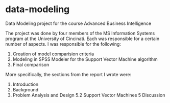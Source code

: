 # data-modeling
Data Modeling project for the course Advanced Business Intelligence 

The project was done by four members of the MS Information Systems program at the University of Cincinati. Each was responsible for a certain number of aspects. I was responsible for the following:
1.	Creation of model comparision criteria 
2.	Modeling in SPSS Modeler for the Support Vector Machine algorithm
3.	Final comparison

More specifically, the sections from the report I wrote were:
1.	Introduction
2.	Background
3.	Problem Analysis and Design
5.2	Support Vector Machines
5	Discussion